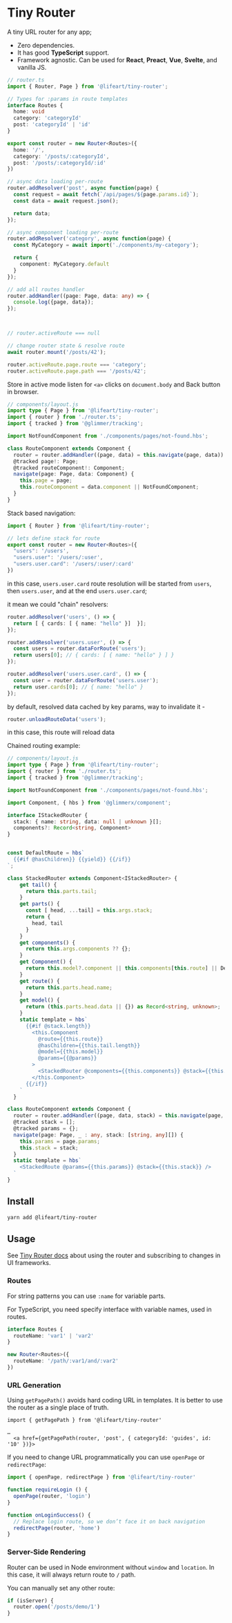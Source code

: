 # Tiny Router

A tiny URL router for any app;

* Zero dependencies.
* It has good **TypeScript** support.
* Framework agnostic. Can be used for **React**, **Preact**, **Vue**,
  **Svelte**, and vanilla JS.

```ts
// router.ts
import { Router, Page } from '@lifeart/tiny-router';

// Types for :params in route templates
interface Routes {
  home: void
  category: 'categoryId'
  post: 'categoryId' | 'id'
}

export const router = new Router<Routes>({
  home: '/',
  category: '/posts/:categoryId',
  post: '/posts/:categoryId/:id'
})

// async data loading per-route
router.addResolver('post', async function(page) {
  const request = await fetch(`/api/pages/${page.params.id}`);
  const data = await request.json();

  return data;
});

// async component loading per-route
router.addResolver('category', async function(page) {
  const MyCategory = await import('./components/my-category');

  return {
    component: MyCategory.default
  }
});

// add all routes handler
router.addHandler((page: Page, data: any) => {
  console.log({page, data});
});



// router.activeRoute === null

// change router state & resolve route
await router.mount('/posts/42');

router.activeRoute.page.route === 'category';
router.activeRoute.page.path === '/posts/42';

```

Store in active mode listen for `<a>` clicks on `document.body` and Back button
in browser.

```ts
// components/layout.js
import type { Page } from '@lifeart/tiny-router';
import { router } from './router.ts';
import { tracked } from '@glimmer/tracking';

import NotFoundComponent from './components/pages/not-found.hbs';

class RouteComponent extends Component {
  router = router.addHandler((page, data) = this.navigate(page, data))
  @tracked page!: Page;
  @tracked routeComponent!: Component;
  navigate(page: Page, data: Component) {
    this.page = page;
    this.routeComponent = data.component || NotFoundComponent;
  }
}
```



Stack based navigation:

```ts
import { Router } from '@lifeart/tiny-router';

// lets define stack for route
export const router = new Router<Routes>({
  "users": '/users',
  "users.user": '/users/:user',
  "users.user.card": '/users/:user/:card'
})

```

in this case, `users.user.card` route resolution will be started from `users`, then `users.user`, and at the end `users.user.card`;

it mean we could "chain" resolvers:

```ts
router.addResolver('users', () => {
  return [ { cards: [ { name: "hello" }]  }];
});

router.addResolver('users.user', () => {
  const users = router.dataForRoute('users');
  return users[0]; // { cards: [ { name: "hello" } ] }
});

router.addResolver('users.user.card', () => {
  const user = router.dataForRoute('users.user');
  return user.cards[0]; // { name: "hello" }
});
```

by default, resolved data cached by key params, way to invalidate it -

```ts
router.unloadRouteData('users');
```

in this case, this route will reload data



Chained routing example:

```ts
// components/layout.js
import type { Page } from '@lifeart/tiny-router';
import { router } from './router.ts';
import { tracked } from '@glimmer/tracking';

import NotFoundComponent from './components/pages/not-found.hbs';

import Component, { hbs } from '@glimmerx/component';

interface IStackedRouter {
  stack: { name: string, data: null | unknown }[];
  components?: Record<string, Component>
}


const DefaultRoute = hbs`
  {{#if @hasChildren}} {{yield}} {{/if}}
`;

class StackedRouter extends Component<IStackedRouter> {
    get tail() {
      return this.parts.tail;
    }
    get parts() {
      const [ head, ...tail] = this.args.stack;
      return {
        head, tail
      }
    }
    get components() {
      return this.args.components ?? {};
    }
    get Component() {
      return this.model?.component || this.components[this.route] || DefaultRoute;
    }
    get route() {
      return this.parts.head.name;
    }
    get model() {
      return (this.parts.head.data || {}) as Record<string, unknown>;
    }
    static template = hbs`
      {{#if @stack.length}}
        <this.Component
          @route={{this.route}}
          @hasChildren={{this.tail.length}}
          @model={{this.model}}
          @params={{@params}}
        >
          <StackedRouter @components={{this.components}} @stack={{this.tail}} @params={{@params}} />
        </this.Component>
      {{/if}}
    `
  }

class RouteComponent extends Component {
  router = router.addHandler((page, data, stack) = this.navigate(page, data, stack));
  @tracked stack = [];
  @tracked params = {};
  navigate(page: Page, _ : any, stack: [string, any][]) {
    this.params = page.params;
    this.stack = stack;
  }
  static template = hbs`
    <StackedRoute @params={{this.params}} @stack={{this.stack}} />
  `
}
```




## Install

```sh
yarn add @lifeart/tiny-router
```


## Usage

See [Tiny Router docs](https://github.com/lifeart/tiny-router#guide)
about using the router and subscribing to changes in UI frameworks.


### Routes

For string patterns you can use `:name` for variable parts.

For TypeScript, you need specify interface with variable names, used in routes.

```ts
interface Routes {
  routeName: 'var1' | 'var2'
}

new Router<Routes>({
  routeName: '/path/:var1/and/:var2'
})
```


### URL Generation

Using `getPagePath()` avoids hard coding URL in templates. It is better
to use the router as a single place of truth.

```tsx
import { getPagePath } from '@lifeart/tiny-router'

…
  <a href={getPagePath(router, 'post', { categoryId: 'guides', id: '10' })}>
```

If you need to change URL programmatically you can use `openPage`
or `redirectPage`:

```ts
import { openPage, redirectPage } from '@lifeart/tiny-router'

function requireLogin () {
  openPage(router, 'login')
}

function onLoginSuccess() {
  // Replace login route, so we don’t face it on back navigation
  redirectPage(router, 'home')
}
```


### Server-Side Rendering

Router can be used in Node environment without `window` and `location`.
In this case, it will always return route to `/` path.

You can manually set any other route:

```js
if (isServer) {
  router.open('/posts/demo/1')
}
```
